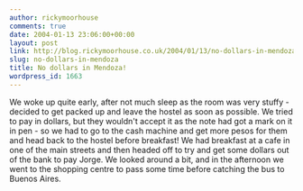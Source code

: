 ```yaml
---
author: rickymoorhouse
comments: true
date: 2004-01-13 23:06:00+00:00
layout: post
link: http://blog.rickymoorhouse.co.uk/2004/01/13/no-dollars-in-mendoza/
slug: no-dollars-in-mendoza
title: No dollars in Mendoza!
wordpress_id: 1663
---
```


We woke up quite early, after not much sleep as the room was very stuffy - decided to get packed up and leave the hostel as soon as possible. We tried to pay in dollars, but they wouldn't accept it as the note had got a mark on it in pen - so we had to go to the cash machine and get more pesos for them and head back to the hostel before breakfast! We had breakfast at a cafe in one of the main streets and then headed off to try and get some dollars out of the bank to pay Jorge. We looked around a bit, and in the afternoon we went to the shopping centre to pass some time before catching the bus to Buenos Aires.
